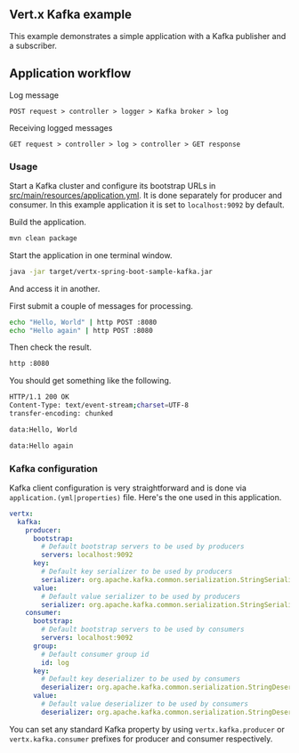 ## Vert.x Kafka example

This example demonstrates a simple application with a Kafka publisher and a subscriber.

## Application workflow 

Log message
```
POST request > controller > logger > Kafka broker > log
``` 

Receiving logged messages
```
GET request > controller > log > controller > GET response
```   

### Usage

Start a Kafka cluster and configure its bootstrap URLs in
[src/main/resources/application.yml](src/main/resources/application.yml). It is done separately for producer and
consumer. In this example application it is set to `localhost:9092` by default. 

Build the application.
```bash
mvn clean package
```

Start the application in one terminal window.
```bash
java -jar target/vertx-spring-boot-sample-kafka.jar 
```

And access it in another.

First submit a couple of messages for processing.
```bash
echo "Hello, World" | http POST :8080
echo "Hello again" | http POST :8080 
```

Then check the result.
```bash
http :8080
```
You should get something like the following.
```bash
HTTP/1.1 200 OK
Content-Type: text/event-stream;charset=UTF-8
transfer-encoding: chunked

data:Hello, World

data:Hello again
```

### Kafka configuration

Kafka client configuration is very straightforward and is done via `application.(yml|properties)` file. Here's the
one used in this application.

```yaml
vertx:
  kafka:
    producer:
      bootstrap:
        # Default bootstrap servers to be used by producers        
        servers: localhost:9092
      key:
        # Default key serializer to be used by producers
        serializer: org.apache.kafka.common.serialization.StringSerializer
      value:
        # Default value serializer to be used by producers
        serializer: org.apache.kafka.common.serialization.StringSerializer
    consumer:
      bootstrap:
        # Default bootstrap servers to be used by consumers
        servers: localhost:9092
      group:
        # Default consumer group id
        id: log
      key:
        # Default key deserializer to be used by consumers
        deserializer: org.apache.kafka.common.serialization.StringDeserializer
      value:
        # Default value deserializer to be used by consumers
        deserializer: org.apache.kafka.common.serialization.StringDeserializer

``` 

You can set any standard Kafka property by using `vertx.kafka.producer` or `vertx.kafka.consumer` prefixes for producer
and consumer respectively.
